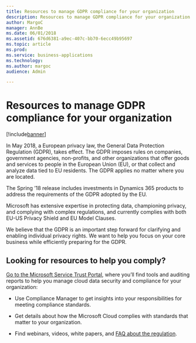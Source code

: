 ```yaml
---
title: Resources to manage GDPR compliance for your organization
description: Resources to manage GDPR compliance for your organization
author: MargoC
manager: AnnBe
ms.date: 06/01/2018
ms.assetid: 676d6381-a9ec-407c-bb70-6ecc49b95697
ms.topic: article
ms.prod: 
ms.service: business-applications
ms.technology: 
ms.author: margoc
audience: Admin

---
```

#  Resources to manage GDPR compliance for your organization




[!include[banner](../includes/banner.md)]

In May 2018, a European privacy law, the General Data Protection Regulation
(GDPR), takes effect. The GDPR imposes rules on companies, government agencies,
non-profits, and other organizations that offer goods and services to people in
the European Union (EU), or that collect and analyze data tied to EU residents. The GDPR applies
no matter where you are located.

The Spring ’18 release includes investments in Dynamics 365 products to address
the requirements of the GDPR adopted by the EU.

Microsoft has extensive expertise in protecting data, championing privacy, and
complying with complex regulations, and currently complies with both EU-US
Privacy Shield and EU Model Clauses.

We believe that the GDPR is an important step forward for clarifying and
enabling individual privacy rights. We want to help you focus on your core
business while efficiently preparing for the GDPR.

## Looking for resources to help you comply? 
[Go to the Microsoft Service Trust Portal](https://go.microsoft.com/fwlink/?linkid=866190),
where you’ll find tools and auditing reports to help you manage cloud data
security and compliance for your organization:

-   Use Compliance Manager to get insights into your responsibilities for
    meeting compliance standards.

-   Get details about how the Microsoft Cloud complies with standards that matter
    to your organization.

-   Find webinars, videos, white papers, and [FAQ about the regulation](https://go.microsoft.com/fwlink/?linkid=871100).
